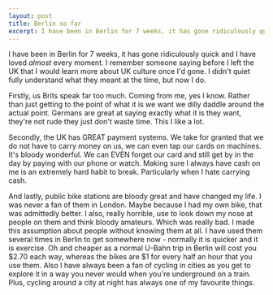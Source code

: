 ```yaml
---
layout: post
title: Berlin so far
excerpt: I have been in Berlin for 7 weeks, it has gone ridiculously quick and I have loved almost every moment. I remember someone saying before I left the UK that I would learn more about UK culture once I'd gone. I didn't quiet fully understand what they meant at the time, but now I do.
---
```


I have been in Berlin for 7 weeks, it has gone ridiculously quick and I have loved *almost* every moment. I remember someone saying before I left the UK that I would learn more about UK culture once I'd gone. I didn't quiet fully understand what they meant at the time, but now I do.

Firstly, us Brits speak far too much. Coming from me, yes I know. Rather than just getting to the point of what it is we want we dilly daddle around the actual point. Germans are great at saying exactly what it is they want, they're not rude they just don't waste time. This I like a lot.

Secondly, the UK has GREAT payment systems. We take for granted that we do not have to carry money on us, we can even tap our cards on machines. It's bloody wonderful. We can EVEN forget our card and still get by in the day by paying with our phone or watch. Making sure I always have cash on me is an extremely hard habit to break. Particularly when I hate carrying cash.

And lastly, public bike stations are bloody great and have changed my life. I was never a fan of them in London. Maybe because I had my own bike, that was admittedly better. I also, really horrible, use to look down my nose at people on them and think bloody amateurs. Which was really bad. I made this assumption about people without knowing them at all. I have used them several times in Berlin to get somewhere now - normally it is quicker and it is exercise. Oh and cheaper as a normal U-Bahn trip in Berlin will cost you $2.70 each way, whereas the bikes are $1 for every half an hour that you use them. Also I have always been a fan of cycling in cities as you get to explore it in a way you never would when you're underground on a train. Plus, cycling around a city at night has always one of my favourite things.
